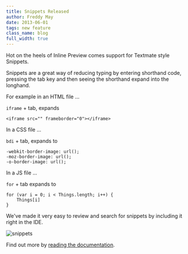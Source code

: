 ```yaml
---
title: Snippets Released
author: Freddy May
date: 2013-06-01
tags: new feature
class_name: blog
full_width: true
---
```


Hot on the heels of Inline Preview comes support for Textmate style Snippets.

Snippets are a great way of reducing typing by entering shorthand code, pressing the tab key and then seeing the shorthand expand into the longhand.

For example in an HTML file ...

`iframe` + tab, expands

	<iframe src="" frameborder="0"></iframe>

In a CSS file ...

`bdi` + tab, expands to 

    -webkit-border-image: url();
    -moz-border-image: url();
    -o-border-image: url();

In a JS file ...

`for` + tab expands to 

	for (var i = 0; i < Things.length; i++) {
	    Things[i]
	}

We've made it very easy to review and search for snippets by including it right in the IDE.

![snippets](/img/blog/snippets.png)

Find out more by [reading the documentation](/docs/ide/emmet/snippets/).


